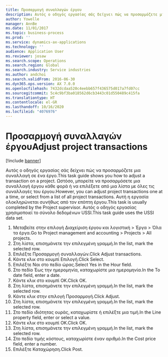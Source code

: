 ```yaml
---
title: Προσαρμογή συναλλαγών έργου
description: Αυτός ο οδηγός εργασίας σάς δείχνει πώς να προσαρμόζετε μια συναλλαγή σε ένα έργο.
author: Yowelle
manager: AnnBe
ms.date: 11/01/2017
ms.topic: business-process
ms.prod: ''
ms.service: dynamics-ax-applications
ms.technology: ''
audience: Application User
ms.reviewer: josaw
ms.search.scope: Operations
ms.search.region: Global
ms.search.industry: Service industries
ms.author: andchoi
ms.search.validFrom: 2016-06-30
ms.dyn365.ops.version: AX 7.0.0
ms.openlocfilehash: 7432dcdaa520c4eebb657f436575d017a7fd07cc
ms.sourcegitcommit: 5c4c9bf3ba018562d6cb3443c01d550489c415fa
ms.translationtype: HT
ms.contentlocale: el-GR
ms.lasthandoff: 10/16/2020
ms.locfileid: "4076976"
---
```

# <a name="adjust-project-transactions"></a><span data-ttu-id="86a3b-103">Προσαρμογή συναλλαγών έργου</span><span class="sxs-lookup"><span data-stu-id="86a3b-103">Adjust project transactions</span></span>

[!include [banner](../../includes/banner.md)]

<span data-ttu-id="86a3b-104">Αυτός ο οδηγός εργασίας σάς δείχνει πώς να προσαρμόζετε μια συναλλαγή σε ένα έργο.</span><span class="sxs-lookup"><span data-stu-id="86a3b-104">This task guide shows you how to adjust a transaction on a project.</span></span> <span data-ttu-id="86a3b-105">Ωστόσο, μπορείτε να προσαρμόσετε μια συναλλαγή έργου κάθε φορά ή να επιλέξετε από μια λίστα με όλες τις συναλλαγές του έργου.</span><span class="sxs-lookup"><span data-stu-id="86a3b-105">However, you can adjust project transactions one at a time, or select from a list of all project transactions.</span></span> <span data-ttu-id="86a3b-106">Αυτή η εργασία ολοκληρώνεται συνήθως από τον επόπτη έργου.</span><span class="sxs-lookup"><span data-stu-id="86a3b-106">This task is usually completed by the Project supervisor.</span></span> <span data-ttu-id="86a3b-107">Αυτός ο οδηγός εργασίας χρησιμοποιεί το σύνολο δεδομένων USSI.</span><span class="sxs-lookup"><span data-stu-id="86a3b-107">This task guide uses the USSI data set.</span></span>

1. <span data-ttu-id="86a3b-108">Μεταβείτε στην επιλογή Διαχείριση έργου και λογιστική > Έργα > Όλα τα έργα.</span><span class="sxs-lookup"><span data-stu-id="86a3b-108">Go to Project management and accounting > Projects > All projects.</span></span> 
2. <span data-ttu-id="86a3b-109">Στη λίστα, επισημάνετε την επιλεγμένη γραμμή.</span><span class="sxs-lookup"><span data-stu-id="86a3b-109">In the list, mark the selected row.</span></span> 
3. <span data-ttu-id="86a3b-110">Επιλέξτε Προσαρμογή συναλλαγών.</span><span class="sxs-lookup"><span data-stu-id="86a3b-110">Click Adjust transactions.</span></span> 
4. <span data-ttu-id="86a3b-111">Κάντε κλικ στο κουμπί Επιλογή.</span><span class="sxs-lookup"><span data-stu-id="86a3b-111">Click Select.</span></span> 
5. <span data-ttu-id="86a3b-112">Επιλέξτε Ναι στο πεδίο ώρας.</span><span class="sxs-lookup"><span data-stu-id="86a3b-112">Select Yes in the Hour field.</span></span> 
6. <span data-ttu-id="86a3b-113">Στο πεδίο Έως την ημερομηνία, καταχωρίστε μια ημερομηνία.</span><span class="sxs-lookup"><span data-stu-id="86a3b-113">In the To date field, enter a date.</span></span> 
7. <span data-ttu-id="86a3b-114">Κάντε κλικ στο κουμπί OK.</span><span class="sxs-lookup"><span data-stu-id="86a3b-114">Click OK.</span></span> 
8. <span data-ttu-id="86a3b-115">Στη λίστα, επισημάνετε την επιλεγμένη γραμμή.</span><span class="sxs-lookup"><span data-stu-id="86a3b-115">In the list, mark the selected row.</span></span> 
9. <span data-ttu-id="86a3b-116">Κάντε κλικ στην επιλογή Προσαρμογή.</span><span class="sxs-lookup"><span data-stu-id="86a3b-116">Click Adjust.</span></span> 
10. <span data-ttu-id="86a3b-117">Στη λίστα, επισημάνετε την επιλεγμένη γραμμή.</span><span class="sxs-lookup"><span data-stu-id="86a3b-117">In the list, mark the selected row.</span></span> 
11. <span data-ttu-id="86a3b-118">Στο πεδίο ιδιότητας ουράς, καταχωρίστε ή επιλέξτε μια τιμή.</span><span class="sxs-lookup"><span data-stu-id="86a3b-118">In the Line property field, enter or select a value.</span></span> 
12. <span data-ttu-id="86a3b-119">Κάντε κλικ στο κουμπί OK.</span><span class="sxs-lookup"><span data-stu-id="86a3b-119">Click OK.</span></span> 
13. <span data-ttu-id="86a3b-120">Στη λίστα, επισημάνετε την επιλεγμένη γραμμή.</span><span class="sxs-lookup"><span data-stu-id="86a3b-120">In the list, mark the selected row.</span></span> 
14. <span data-ttu-id="86a3b-121">Στο πεδίο τιμής κόστους, καταχωρίστε έναν αριθμό.</span><span class="sxs-lookup"><span data-stu-id="86a3b-121">In the Cost price field, enter a number.</span></span> 
15. <span data-ttu-id="86a3b-122">Επιλέξτε Καταχώρηση.</span><span class="sxs-lookup"><span data-stu-id="86a3b-122">Click Post.</span></span> 
